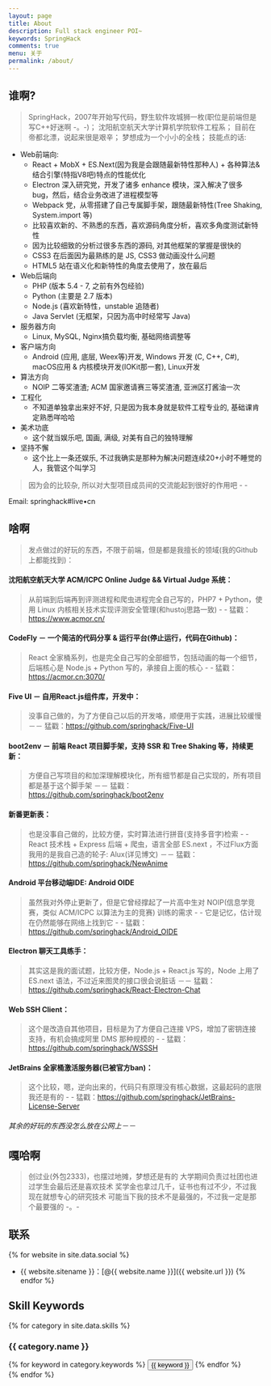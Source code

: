 ```yaml
---
layout: page
title: About
description: Full stack engineer POI~
keywords: SpringHack
comments: true
menu: 关于
permalink: /about/
---
```


## 谁啊?

> SpringHack，2007年开始写代码，野生软件攻城狮一枚(职位是前端但是写C++好迷啊 -。-)；
> 沈阳航空航天大学计算机学院软件工程系；
> 目前在帝都北漂，说起来很是艰辛；
> 梦想成为一个小小的全栈；
> 技能点的话:
  - Web前端向:
    - React + MobX + ES.Next(因为我是会跟随最新特性那种人) + 各种算法&结合引擎(特指V8吧)特点的性能优化
    - Electron 深入研究党，开发了诸多 enhance 模块，深入解决了很多 bug，然后，结合业务改进了进程模型等
    - Webpack 党，从零搭建了自己专属脚手架，跟随最新特性(Tree Shaking, System.import 等)
    - 比较喜欢新的、不熟悉的东西，喜欢源码角度分析，喜欢多角度测试新特性
    - 因为比较细致的分析过很多东西的源码, 对其他框架的掌握是很快的
    - CSS3 在后面因为最熟练的是 JS, CSS3 做动画没什么问题
    - HTML5 站在语义化和新特性的角度去使用了，放在最后
  - Web后端向
    - PHP (版本 5.4 - 7, 之前有外包经验)
    - Python (主要是 2.7 版本)
    - Node.js (喜欢新特性，unstable 追随者)
    - Java Servlet (无框架，只因为高中时经常写 Java)
  - 服务器方向
    - Linux, MySQL, Nginx搞负载均衡, 基础网络调整等
  - 客户端方向
    - Android (应用, 底层, Weex等)开发, Windows 开发 (C, C++, C#), macOS应用 & 内核模块开发(IOKit那一套), Linux开发
  - 算法方向
    - NOIP 二等奖渣渣; ACM 国家邀请赛三等奖渣渣, 亚洲区打酱油一次
  - 工程化
    - 不知道单独拿出来好不好, 只是因为我本身就是软件工程专业的, 基础课肯定熟悉咩哈哈
  - 美术功底
    - 这个就当娱乐吧, 国画, 满级, 对美有自己的独特理解
  - 坚持不懈
    - 这个比上一条还娱乐, 不过我确实是那种为解决问题连续20+小时不睡觉的人，我管这个叫学习

> 因为会的比较杂, 所以对大型项目成员间的交流能起到很好的作用吧 - -


Email: springhack#live•cn

## 啥啊

> 发点做过的好玩的东西，不限于前端，但是都是我擅长的领域(我的Github上都能找到)：

#### 沈阳航空航天大学 ACM/ICPC Online Judge && Virtual Judge 系统：
> 从前端到后端再到评测进程和爬虫进程完全自己写的，PHP7 + Python，使用 Linux 内核相关技术实现评测安全管理(和hustoj思路一致) - -
> 猛戳：https://www.acmor.cn/


#### CodeFly － 一个简洁的代码分享 & 运行平台(停止运行，代码在Github)：
> React 全家桶系列，也是完全自己写的全部细节，包括动画的每一个细节，后端核心是 Node.js + Python 写的，承接自上面的核心 - -
> 猛戳：https://acmor.cn:3070/


#### Five UI － 自用React.js组件库，开发中：
> 没事自己做的，为了方便自己以后的开发咯，顺便用于实践，进展比较缓慢 －－
> 猛戳：https://github.com/springhack/Five-UI


#### boot2env － 前端 React 项目脚手架，支持 SSR 和 Tree Shaking 等，持续更新：
> 方便自己写项目的和加深理解模块化，所有细节都是自己实现的，所有项目都是基于这个脚手架 －－
> 猛戳：https://github.com/springhack/boot2env


#### 新番更新表：
> 也是没事自己做的，比较方便，实时算法进行拼音(支持多音字)检索 - -
> React 技术栈 + Express 后端 + 爬虫，语言全部 ES.next ，不过Flux方面我用的是我自己造的轮子: Alux(详见博文) －－
> 猛戳：https://github.com/springhack/NewAnime


#### Android 平台移动端IDE: Android OIDE
> 虽然我对外停止更新了，但是它曾经撑起了一片高中生对 NOIP(信息学竞赛，类似 ACM/ICPC 以算法为主的竞赛) 训练的需求 - -
> 它是记忆，估计现在仍然能够在网络上找到它 - -
> 猛戳：https://github.com/springhack/Android_OIDE


#### Electron 聊天工具练手：
> 其实这是我的面试题，比较方便，Node.js + React.js 写的，Node 上用了 ES.next 语法，不过近来图灵的接口很会说脏话 －－
> 猛戳：https://github.com/springhack/React-Electron-Chat


#### Web SSH Client：
> 这个是改造自其他项目，目标是为了方便自己连接 VPS，增加了密钥连接支持，有机会搞成阿里 DMS 那种规模的 - -
> 猛戳：https://github.com/springhack/WSSSH


#### JetBrains 全家桶激活服务器(已被官方ban)：
> 这个比较，嗯，逆向出来的，代码只有原理没有核心数据，这最起码的底限我还是有的 - -
> 猛戳：https://github.com/springhack/JetBrains-License-Server


###### 其余的好玩的东西没怎么放在公网上－－

## 嘎哈啊

> 创过业(外包2333)，也摆过地摊，梦想还是有的
> 大学期间负责过社团也进过学生会最后还是喜欢技术
> 奖学金也拿过几千，证书也有过不少，不过我现在就想专心的研究技术
> 可能当下我的技术不是最强的，不过我一定是那个最要强的 -。-


## 联系

{% for website in site.data.social %}
* {{ website.sitename }}：[@{{ website.name }}]({{ website.url }})
{% endfor %}

## Skill Keywords

{% for category in site.data.skills %}
### {{ category.name }}
<div class="btn-inline">
{% for keyword in category.keywords %}
<button class="btn btn-outline" type="button">{{ keyword }}</button>
{% endfor %}
</div>
{% endfor %}
